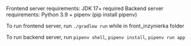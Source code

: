Frontend server requirements: JDK 17+ required
Backend server requirements: Python 3.9 + pipenv (pip install pipenv)

To run frontend server, run `./gradlew run` while in front_inzynierka folder

To run backend server, run `pipenv shell`, `pipenv install`, `pipenv run app`
